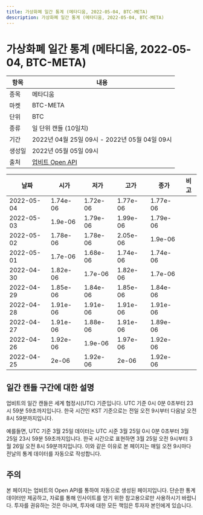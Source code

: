 ```yaml
---
title: 가상화폐 일간 통계 (메타디움, 2022-05-04, BTC-META)
description: 가상화폐 일간 통계 (메타디움, 2022-05-04, BTC-META)
---
```



가상화폐 일간 통계 (메타디움, 2022-05-04, BTC-META)
===

|항목|내용|
|--|--|
|종목|메타디움|
|마켓|BTC-META|
|단위|BTC|
|종류|일 단위 캔들 (10일치)|
|기간|2022년 04월 25일 09시 - 2022년 05월 04일 09시|
|생성일|2022년 05월 05일 09시|
|출처|[업비트 Open API](https://docs.upbit.com)|


|날짜|시가|저가|고가|종가|비고|
|--|--|--|--|--|--|
|2022-05-04|1.74e-06|1.72e-06|1.77e-06|1.77e-06|    |
|2022-05-03|1.9e-06|1.79e-06|1.99e-06|1.79e-06|    |
|2022-05-02|1.78e-06|1.78e-06|2.05e-06|1.9e-06|    |
|2022-05-01|1.7e-06|1.68e-06|1.74e-06|1.74e-06|    |
|2022-04-30|1.82e-06|1.7e-06|1.82e-06|1.7e-06|    |
|2022-04-29|1.85e-06|1.84e-06|1.85e-06|1.84e-06|    |
|2022-04-28|1.91e-06|1.91e-06|1.91e-06|1.91e-06|    |
|2022-04-27|1.91e-06|1.88e-06|1.91e-06|1.89e-06|    |
|2022-04-26|1.92e-06|1.9e-06|1.97e-06|1.92e-06|    |
|2022-04-25|2e-06|1.92e-06|2e-06|1.92e-06|    |


일간 캔들 구간에 대한 설명
---


업비트의 일간 캔들은 세계 협정시(UTC) 기준입니다. 
UTC 기준 0시 0분 0초부터 23시 59분 59초까지입니다. 
한국 시간인 KST 기준으로는 전일 오전 9시부터 다음날 오전 8시 59분까지입니다. 


예를들면, UTC 기준 3월 25일 데이터는 UTC 시준 3월 25일 0시 0분 0초부터 3월 25일 23시 59분 59초까지입니다. 
한국 시간으로 표현하면 3월 25일 오전 9시부터 3월 26일 오전 8시 59분까지입니다. 
이와 같은 이유로 본 페이지는 매일 오전 9시마다 전날의 통계 데이터를 자동으로 작성합니다. 


주의
---


본 페이지는 업비트의 Open API를 통하여 자동으로 생성된 페이지입니다. 
단순한 통계 데이터만 제공하고, 자료를 통해 인사이트를 얻기 위한 참고용으로만 사용하시기 바랍니다. 
투자를 권유하는 것은 아니며, 투자에 대한 모든 책임은 투자자 본인에게 있습니다. 
